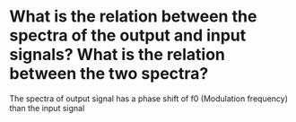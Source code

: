# What is the relation between the spectra of the output and input signals? What is the relation between the two spectra?
The spectra of output signal has a phase shift of f0 (Modulation frequency) than the input signal
